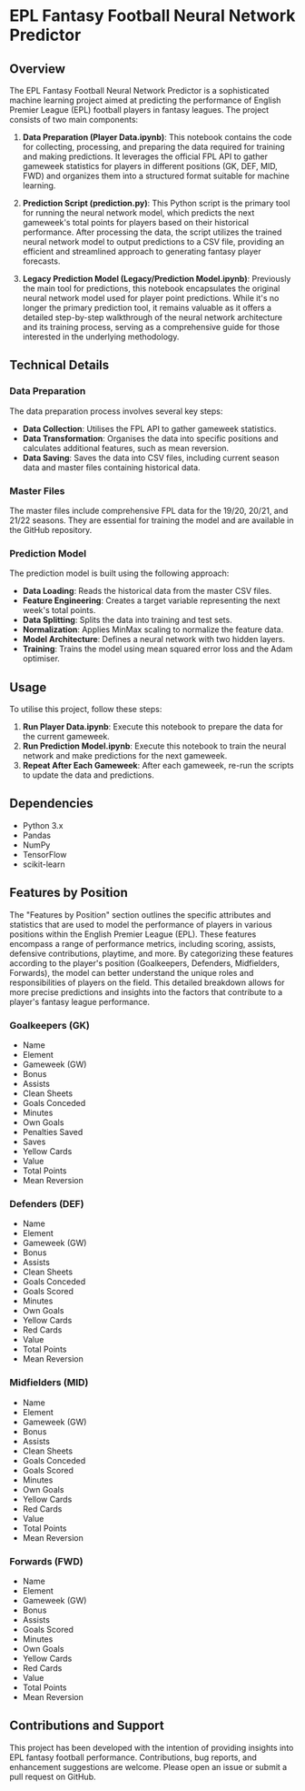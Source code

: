 # EPL Fantasy Football Neural Network Predictor

## Overview

The EPL Fantasy Football Neural Network Predictor is a sophisticated machine learning project aimed at predicting the performance of English Premier League (EPL) football players in fantasy leagues. The project consists of two main components:

1. **Data Preparation (Player Data.ipynb)**: This notebook contains the code for collecting, processing, and preparing the data required for training and making predictions. It leverages the official FPL API to gather gameweek statistics for players in different positions (GK, DEF, MID, FWD) and organizes them into a structured format suitable for machine learning.


2. **Prediction Script (prediction.py)**: This Python script is the primary tool for running the neural network model, which predicts the next gameweek's total points for players based on their historical performance. After processing the data, the script utilizes the trained neural network model to output predictions to a CSV file, providing an efficient and streamlined approach to generating fantasy player forecasts.

3. **Legacy Prediction Model (Legacy/Prediction Model.ipynb)**: Previously the main tool for predictions, this notebook encapsulates the original neural network model used for player point predictions. While it's no longer the primary prediction tool, it remains valuable as it offers a detailed step-by-step walkthrough of the neural network architecture and its training process, serving as a comprehensive guide for those interested in the underlying methodology.

## Technical Details

### Data Preparation

The data preparation process involves several key steps:

- **Data Collection**: Utilises the FPL API to gather gameweek statistics.
- **Data Transformation**: Organises the data into specific positions and calculates additional features, such as mean reversion.
- **Data Saving**: Saves the data into CSV files, including current season data and master files containing historical data.

### Master Files

The master files include comprehensive FPL data for the 19/20, 20/21, and 21/22 seasons. They are essential for training the model and are available in the GitHub repository.

### Prediction Model

The prediction model is built using the following approach:

- **Data Loading**: Reads the historical data from the master CSV files.
- **Feature Engineering**: Creates a target variable representing the next week's total points.
- **Data Splitting**: Splits the data into training and test sets.
- **Normalization**: Applies MinMax scaling to normalize the feature data.
- **Model Architecture**: Defines a neural network with two hidden layers.
- **Training**: Trains the model using mean squared error loss and the Adam optimiser.

## Usage

To utilise this project, follow these steps:

1. **Run Player Data.ipynb**: Execute this notebook to prepare the data for the current gameweek.
2. **Run Prediction Model.ipynb**: Execute this notebook to train the neural network and make predictions for the next gameweek.
3. **Repeat After Each Gameweek**: After each gameweek, re-run the scripts to update the data and predictions.

## Dependencies

- Python 3.x
- Pandas
- NumPy
- TensorFlow
- scikit-learn

## Features by Position

The "Features by Position" section outlines the specific attributes and statistics that are used to model the performance of players in various positions within the English Premier League (EPL). These features encompass a range of performance metrics, including scoring, assists, defensive contributions, playtime, and more. By categorizing these features according to the player's position (Goalkeepers, Defenders, Midfielders, Forwards), the model can better understand the unique roles and responsibilities of players on the field. This detailed breakdown allows for more precise predictions and insights into the factors that contribute to a player's fantasy league performance.

### Goalkeepers (GK)

- Name
- Element
- Gameweek (GW)
- Bonus
- Assists
- Clean Sheets
- Goals Conceded
- Minutes
- Own Goals
- Penalties Saved
- Saves
- Yellow Cards
- Value
- Total Points
- Mean Reversion

### Defenders (DEF)

- Name
- Element
- Gameweek (GW)
- Bonus
- Assists
- Clean Sheets
- Goals Conceded
- Goals Scored
- Minutes
- Own Goals
- Yellow Cards
- Red Cards
- Value
- Total Points
- Mean Reversion

### Midfielders (MID)

- Name
- Element
- Gameweek (GW)
- Bonus
- Assists
- Clean Sheets
- Goals Conceded
- Goals Scored
- Minutes
- Own Goals
- Yellow Cards
- Red Cards
- Value
- Total Points
- Mean Reversion

### Forwards (FWD)

- Name
- Element
- Gameweek (GW)
- Bonus
- Assists
- Goals Scored
- Minutes
- Own Goals
- Yellow Cards
- Red Cards
- Value
- Total Points
- Mean Reversion


## Contributions and Support

This project has been developed with the intention of providing insights into EPL fantasy football performance. Contributions, bug reports, and enhancement suggestions are welcome. Please open an issue or submit a pull request on GitHub.
